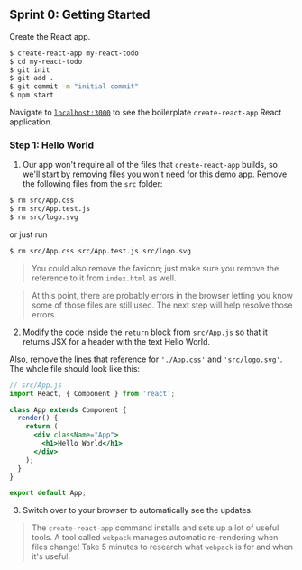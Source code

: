 ## Sprint 0: Getting Started

Create the React app.

```bash
$ create-react-app my-react-todo
$ cd my-react-todo
$ git init
$ git add .
$ git commit -m "initial commit"
$ npm start
```

Navigate to [`localhost:3000`](http://localhost:3000) to see the boilerplate `create-react-app` React application.

### Step 1: Hello World

1. Our app won't require all of the files that `create-react-app` builds, so we'll start by removing files you won't need for this demo app. Remove the following files from the `src` folder:

```bash
$ rm src/App.css
$ rm src/App.test.js
$ rm src/logo.svg
```
or just run

```bash
$ rm src/App.css src/App.test.js src/logo.svg
```

> You could also remove the favicon; just make sure you remove the reference to it from `index.html` as well.

> At this point, there are probably errors in the browser letting you know some of those files are still used. The next step will help resolve those errors.

2. Modify the code inside the `return` block from `src/App.js` so that it returns JSX for a header with the text Hello World.

Also, remove the lines that reference for `'./App.css'` and `'src/logo.svg'`.  The whole file should look like this:

```jsx
// src/App.js
import React, { Component } from 'react';

class App extends Component {
  render() {
    return (
      <div className="App">
        <h1>Hello World</h1>
      </div>
    );
  }
}

export default App;
```

3. Switch over to your browser to automatically see the updates.

> The `create-react-app` command installs and sets up a lot of useful tools.  A tool called `webpack` manages automatic re-rendering when files change!  Take 5 minutes to research what `webpack` is for and when it's useful.
